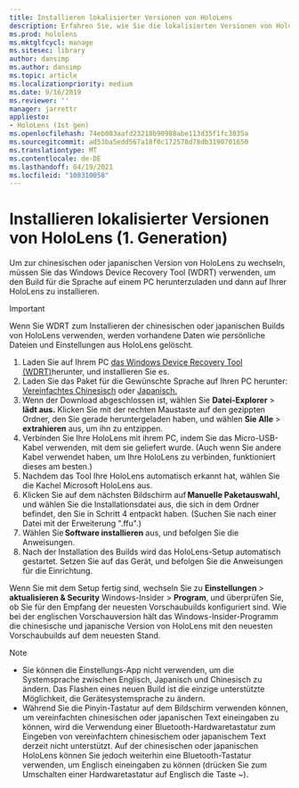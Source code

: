 ```yaml
---
title: Installieren lokalisierter Versionen von HoloLens
description: Erfahren Sie, wie Sie die lokalisierten Versionen von HoloLens (1. Generation) installieren, einschließlich chinesischer und japanischer Versionen.
ms.prod: hololens
ms.mktglfcycl: manage
ms.sitesec: library
author: dansimp
ms.author: dansimp
ms.topic: article
ms.localizationpriority: medium
ms.date: 9/16/2019
ms.reviewer: ''
manager: jarrettr
appliesto:
- HoloLens (1st gen)
ms.openlocfilehash: 74eb003aafd23218b90988abe113d35f1fc3035a
ms.sourcegitcommit: ad53ba5edd567a18f0c172578d78db3190701650
ms.translationtype: MT
ms.contentlocale: de-DE
ms.lasthandoff: 04/19/2021
ms.locfileid: "108310058"
---
```

# <a name="install-localized-versions-of-hololens-1st-gen"></a>Installieren lokalisierter Versionen von HoloLens (1. Generation)

Um zur chinesischen oder japanischen Version von HoloLens zu wechseln, müssen Sie das Windows Device Recovery Tool (WDRT) verwenden, um den Build für die Sprache auf einem PC herunterzuladen und dann auf Ihrer HoloLens zu installieren.

> [!IMPORTANT]
> Wenn Sie WDRT zum Installieren der chinesischen oder japanischen Builds von HoloLens verwenden, werden vorhandene Daten wie persönliche Dateien und Einstellungen aus HoloLens gelöscht. 

1. Laden Sie auf Ihrem PC [das Windows Device Recovery Tool (WDRT)](https://support.microsoft.com/help/12379)herunter, und installieren Sie es.
1. Laden Sie das Paket für die Gewünschte Sprache auf Ihren PC herunter: [Vereinfachtes Chinesisch](https://aka.ms/hololensdownload-ch) oder [Japanisch.](https://aka.ms/hololensdownload-jp)
1. Wenn der Download abgeschlossen ist, wählen Sie **Datei-Explorer**  >  **lädt aus.** Klicken Sie mit der rechten Maustaste auf den gezippten Ordner, den Sie gerade heruntergeladen haben, und wählen **Sie Alle**  >  **extrahieren** aus, um ihn zu entzippen.
1. Verbinden Sie Ihre HoloLens mit ihrem PC, indem Sie das Micro-USB-Kabel verwenden, mit dem sie geliefert wurde. (Auch wenn Sie andere Kabel verwendet haben, um Ihre HoloLens zu verbinden, funktioniert dieses am besten.)
1. Nachdem das Tool Ihre HoloLens automatisch erkannt hat, wählen Sie die Kachel Microsoft HoloLens aus.
1. Klicken Sie auf dem nächsten Bildschirm auf **Manuelle Paketauswahl,**   und wählen Sie die Installationsdatei aus, die sich in dem Ordner befindet, den Sie in Schritt 4 entpackt haben. (Suchen Sie nach einer Datei mit der Erweiterung ".ffu".) 
1. Wählen Sie **Software installieren** aus, und befolgen Sie die Anweisungen. 
1. Nach der Installation des Builds wird das HoloLens-Setup automatisch gestartet. Setzen Sie auf das Gerät, und befolgen Sie die Anweisungen für die Einrichtung. 

Wenn Sie mit dem Setup fertig sind, wechseln Sie zu **Einstellungen**  >  **aktualisieren & Security** Windows-Insider  >  **Program**, und überprüfen Sie, ob Sie für den Empfang der neuesten Vorschaubuilds konfiguriert sind. Wie bei der englischen Vorschauversion hält das Windows-Insider-Programm die chinesische und japanische Version von HoloLens mit den neuesten Vorschaubuilds auf dem neuesten Stand.

> [!NOTE]
>  
> - Sie können die Einstellungs-App nicht verwenden, um die Systemsprache zwischen Englisch, Japanisch und Chinesisch zu ändern. Das Flashen eines neuen Build ist die einzige unterstützte Möglichkeit, die Gerätesystemsprache zu ändern.
> - Während Sie die Pinyin-Tastatur auf dem Bildschirm verwenden können, um vereinfachten chinesischen oder japanischen Text eineingaben zu können, wird die Verwendung einer Bluetooth-Hardwaretastatur zum Eingeben von vereinfachtem chinesischem oder japanischem Text derzeit nicht unterstützt.  Auf der chinesischen oder japanischen HoloLens können Sie jedoch weiterhin eine Bluetooth-Tastatur verwenden, um Englisch eineingaben zu können (drücken Sie zum Umschalten einer Hardwaretastatur auf Englisch die Taste ~).
